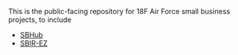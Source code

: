 This is the public-facing repository for 18F Air Force small business projects, to include
* [SBHub](https://github.com/18f/sbhub)
* [SBIR-EZ](https://github.com/18F/afsbirez)
